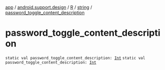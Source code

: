 [app](../../../index.md) / [android.support.design](../../index.md) / [R](../index.md) / [string](index.md) / [password_toggle_content_description](.)

# password_toggle_content_description

`static val password_toggle_content_description: `[`Int`](https://kotlinlang.org/api/latest/jvm/stdlib/kotlin/-int/index.html)
`static val password_toggle_content_description: `[`Int`](https://kotlinlang.org/api/latest/jvm/stdlib/kotlin/-int/index.html)